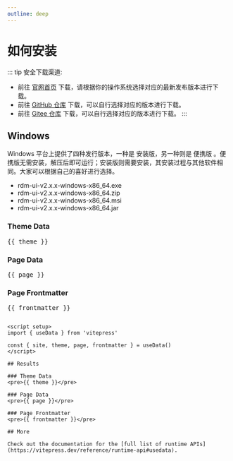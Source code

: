 ```yaml
---
outline: deep
---
```


# 如何安装
::: tip 安全下载渠道:
- 前往 [官网首页](/zh/) 下载，请根据你的操作系统选择对应的最新发布版本进行下载。
- 前往 [GitHub 仓库](https://github.com/tanhuang2016/RedisFX/releases) 下载，可以自行选择对应的版本进行下载。
- 前往 [Gitee 仓库](https://gitee.com/tanhuang2016/RedisFX) 下载，可以自行选择对应的版本进行下载。
:::

## Windows
Windows 平台上提供了四种发行版本，一种是 安装版，另一种则是 便携版 。便携版无需安装，解压后即可运行；安装版则需要安装，其安装过程与其他软件相同。大家可以根据自己的喜好进行选择。
-  rdm-ui-v2.x.x-windows-x86_64.exe 
-  rdm-ui-v2.x.x-windows-x86_64.zip 
-  rdm-ui-v2.x.x-windows-x86_64.msi 
-  rdm-ui-v2.x.x-windows-x86_64.jar 
### Theme Data
<pre>{{ theme }}</pre>

### Page Data
<pre>{{ page }}</pre>

### Page Frontmatter
<pre>{{ frontmatter }}</pre>
```

<script setup>
import { useData } from 'vitepress'

const { site, theme, page, frontmatter } = useData()
</script>

## Results

### Theme Data
<pre>{{ theme }}</pre>

### Page Data
<pre>{{ page }}</pre>

### Page Frontmatter
<pre>{{ frontmatter }}</pre>

## More

Check out the documentation for the [full list of runtime APIs](https://vitepress.dev/reference/runtime-api#usedata).
